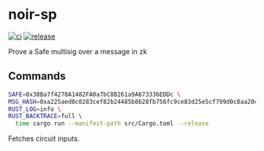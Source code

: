# noir-sp

[![ci](https://github.com/chiefbiiko/noir-sp/workflows/ci/badge.svg)](https://github.com/chiefbiiko/noir-sp/actions/workflows/ci.yml) [![release](https://img.shields.io/github/v/release/chiefbiiko/noir-sp?include_prereleases)](https://github.com/chiefbiiko/noir-sp/releases/latest)

Prove a Safe multisig over a message in zk

## Commands

```sh
SAFE=0x38Ba7f4278A1482FA0a7bC8B261a9A673336EDDc \
MSG_HASH=0xa225aed0c0283cef82b24485b8b28fb756fc9ce83d25e5cf799d0c8aa20ce6b7 \
RUST_LOG=info \
RUST_BACKTRACE=full \
  time cargo run --manifest-path src/Cargo.toml --release
```

Fetches circuit inputs.